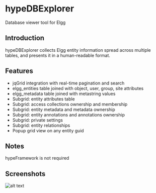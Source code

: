 hypeDBExplorer
==============

Database viewer tool for Elgg

## Introduction ##

hypeDBExplorer collects Elgg entity information spread across multiple tables, and presents it in a human-readable format.

## Features ##

* jqGrid integration with real-time pagination and search
* elgg_entities table joined with object, user, group, site attributes
* elgg_metadata table joined with metastring values
* Subgrid: entity attributes table
* Subgrid: access collections ownership and membership
* Subgrid: entity metadata and metadata ownership
* Subgrid: entity annotations and annotations ownership
* Subgrid: private settings
* Subgrid: entity relationships
* Popup grid view on any entity guid

## Notes ##

hypeFramework is not required


## Screenshots ##

![alt text](https://raw.github.com/hypeJunction/hypeDBExplorer/master/screenshots/explorer.png "Database Explorer")

